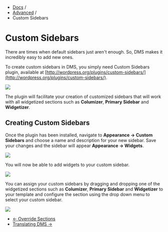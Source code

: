<div class="row-fluid">
  <div class="span12">
    <ul class="breadcrumb">
        <li><a href="http://docs.pagelines.com/">Docs</a> <span class="divider">/</span></li>
        <li><a href="http://docs.pagelines.com/advanced">Advanced</a> <span class="divider">/</span></li>
        <li class="active">Custom Sidebars</li>
    </ul>
  </div>
</div>

# Custom Sidebars #

There are times when default sidebars just aren't enough.  So, DMS makes it incredibly easy to add new ones.

To create custom sidebars in DMS, you simply need Custom Sidebars plugin, available at [http://wordpress.org/plugins/custom-sidebars/](http://wordpress.org/plugins/custom-sidebars/).

![](https://raw.github.com/pagelines/Docs/master/gh-pages-template/public/img/custom-sidebars-plugin.png)

The plugin will facilitate your creation of customized sidebars that will work with all widgetized sections such as **Columizer**, **Primary Sidebar** and **Widgetizer**.

## Creating Custom Sidebars ##

Once the plugin has been installed, navigate to **Appearance &rarr; Custom Sidebars** and choose a name and description for your new sidebar. Save your changes and the sidebar will appear **Appearance &rarr; Widgets**.

![](https://raw.github.com/pagelines/Docs/master/gh-pages-template/public/img/custom-sidebars-plugin2.png)

You will now be able to add widgets to your custom sidebar.

![](https://raw.github.com/pagelines/Docs/master/gh-pages-template/public/img/custom-sidebars-plugin3.png)

You can assign your custom sidebars by dragging and dropping one of the widgetized sections such as **Columizer**, **Primary Sidebar** and **Widgetizer** to your template and configure the section using the drop down menu to select your custom sidebar.

![](https://raw.github.com/pagelines/Docs/master/gh-pages-template/public/img/custom-sidebars-plugin4.png)

<div class="row-fluid">
	<div class="span12">
		<ul class="pager">
			<li class="pull-left"><a href="http://docs.pagelines.com/advanced/override-sections">&larr; Override Sections</a></li>
  			<li class="pull-right"><a href="http://docs.pagelines.com/advanced/translating-dms">Translating DMS &rarr;</i></a></li>
		</ul>
	</div>
</div>